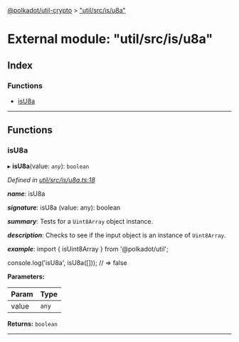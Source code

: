 [@polkadot/util-crypto](../README.md) > ["util/src/is/u8a"](../modules/_util_src_is_u8a_.md)

# External module: "util/src/is/u8a"

## Index

### Functions

* [isU8a](_util_src_is_u8a_.md#isu8a)

---

## Functions

<a id="isu8a"></a>

###  isU8a

▸ **isU8a**(value: *`any`*): `boolean`

*Defined in [util/src/is/u8a.ts:18](https://github.com/polkadot-js/util/blob/7550b44/packages/util/src/is/u8a.ts#L18)*

*__name__*: isU8a

*__signature__*: isU8a (value: any): boolean

*__summary__*: Tests for a `Uint8Array` object instance.

*__description__*: Checks to see if the input object is an instance of `Uint8Array`.

*__example__*: import { isUint8Array } from '@polkadot/util';

console.log('isU8a', isU8a(\[\])); // => false

**Parameters:**

| Param | Type |
| ------ | ------ |
| value | `any` |

**Returns:** `boolean`

___

